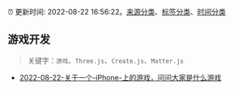 :alarm_clock: 更新时间: 2022-08-22 16:56:22。[来源分类](../README.md)、[标签分类](../TAGS.md)、[时间分类](../TIMELINE.md)

## 游戏开发


> 关键字：`游戏`、`Three.js`、`Create.js`、`Matter.js`



- [2022-08-22-关于一个-iPhone-上的游戏，问问大家是什么游戏](https://www.v2ex.com/t/874674) 